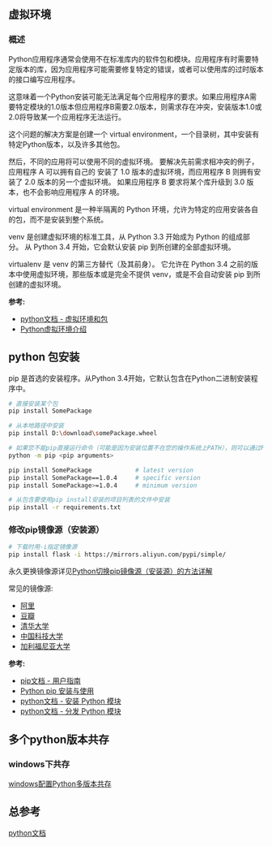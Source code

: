 ## 虚拟环境

### 概述

Python应用程序通常会使用不在标准库内的软件包和模块。应用程序有时需要特定版本的库，因为应用程序可能需要修复特定的错误，或者可以使用库的过时版本的接口编写应用程序。

这意味着一个Python安装可能无法满足每个应用程序的要求。如果应用程序A需要特定模块的1.0版本但应用程序B需要2.0版本，则需求存在冲突，安装版本1.0或2.0将导致某一个应用程序无法运行。

这个问题的解决方案是创建一个 virtual environment，一个目录树，其中安装有特定Python版本，以及许多其他包。

然后，不同的应用将可以使用不同的虚拟环境。 要解决先前需求相冲突的例子，应用程序 A 可以拥有自己的 安装了 1.0 版本的虚拟环境，而应用程序 B 则拥有安装了 2.0 版本的另一个虚拟环境。 如果应用程序 B 要求将某个库升级到 3.0 版本，也不会影响应用程序 A 的环境。

virtual environment 是一种半隔离的 Python 环境，允许为特定的应用安装各自的包，而不是安装到整个系统。

venv 是创建虚拟环境的标准工具，从 Python 3.3 开始成为 Python 的组成部分。 从 Python 3.4 开始，它会默认安装 pip 到所创建的全部虚拟环境。

virtualenv 是 venv 的第三方替代（及其前身）。 它允许在 Python 3.4 之前的版本中使用虚拟环境，那些版本或是完全不提供 venv，或是不会自动安装 pip 到所创建的虚拟环境。

<b>参考:</b>

- [python文档 - 虚拟环境和包](https://docs.python.org/zh-cn/3.7/tutorial/venv.html)
- [Python虚拟环境介绍](https://www.jianshu.com/p/a7979ac3b226)

## python 包安装

pip 是首选的安装程序。从Python 3.4开始，它默认包含在Python二进制安装程序中。

```bash
# 直接安装某个包
pip install SomePackage

# 从本地路径中安装
pip install D:\download\somePackage.wheel

# 如果您不能pip直接运行命令（可能是因为安装位置不在您的操作系统上PATH），则可以通过Python解释器运行pip
python -m pip <pip arguments>

pip install SomePackage            # latest version
pip install SomePackage==1.0.4     # specific version
pip install SomePackage>=1.0.4     # minimum version

# 从包含要使用pip install安装的项目列表的文件中安装
pip install -r requirements.txt
```

### 修改pip镜像源（安装源）

```bash
# 下载时用-i指定镜像源
pip install flask -i https://mirrors.aliyun.com/pypi/simple/
```

永久更换镜像源详见[Python切换pip镜像源（安装源）的方法详解](https://blog.csdn.net/wls666/article/details/95456309)

常见的镜像源:

- [阿里](https://mirrors.aliyun.com/pypi/simple/)
- [豆瓣](https://pypi.douban.com/simple)
- [清华大学](https://pypi.tuna.tsinghua.edu.cn/simple)
- [中国科技大学](https://mirrors.ustc.edu.cn/pypi/web/simple)
- [加利福尼亚大学](https://www.lfd.uci.edu/~gohlke/pythonlibs/)

<b>参考:</b>

- [pip文档 - 用户指南](https://pip.pypa.io/en/stable/user_guide/)
- [Python pip 安装与使用](https://www.runoob.com/w3cnote/python-pip-install-usage.html  )
- [python文档 - 安装 Python 模块](https://docs.python.org/zh-cn/3.7/installing/index.html#installing-index)
- [python文档 - 分发 Python 模块](https://docs.python.org/zh-cn/3.7/distributing/index.html#distributing-python-modules)


## 多个python版本共存

### windows下共存

[windows配置Python多版本共存](https://www.cnblogs.com/yinzhengjie/p/9106558.html)

## 总参考

[python文档](https://docs.python.org/zh-cn/3.7/contents.html)
